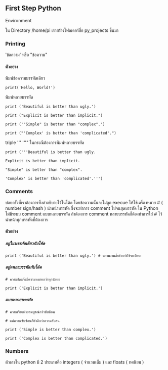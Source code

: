 ## First Step Python

Environment

ใน Directory /home/pi เราสร้างโฟลเดอร์ชื่อ py\_projects ขึ้นมา

### Printing

'ข้อความ' หรือ "ข้อความ"

#### ตัวอย่าง

พิมพ์ข้อความบรรทัดเดียว

`print('Hello, World!')`

พิมพ์หลายบรรทัด

`print ('Beautiful is better than ugly.')`

`print ("Explicit is better than implicit.")`

`print ('"Simple" is better than "complex".')`

`print ("'Complex' is better than 'complicated'.")`

triple ''' '''" ในกระณีต้องการพิมพ์หลายบรรทัด

`print ('''Beautiful is better than ugly.`

`Explicit is better than implicit.`

`"Simple" is better than "complex".`

`'Complex' is better than 'complicated'.''')`



### Comments

บ่อยครั้งที่เราต้องการทิ้งคำอธิบายไว้ในโค้ด โดยข้อความนั้นจะไม่ถูก execue ให้ใช้เครื่องหมาย \# \( number sign/hash \) นำหน้าบรรทัด ซึ่งจะทำการ comment ไปจนสุดบรรทัด ใน Python ไม่มีระบบ comment แบบหลายบรรทัด ถ้าต้องการ comment หลายบรรทัดก็ต้องทำการใส่ \# ไว้นำหน้าทุกบรรทัดที่ต้องการ

#### **ตัวอย่าง**

##### อยู่ในบรรทัดเดียวกับโค้ด

`print ('Beautiful is better than ugly.') # ความงามล้ำค่ากว่าไร้ระเบียบ`

##### อยู่คนละบรรทัดกับโค้ด

`# ความชัดแจ้งมีความหมายกว่าทุกนัยยะ`

`print ('Explicit is better than implicit.')`

##### แบบหลายบรรทัด

`# ความเรียบง่ายสมบูรณ์กว่าซับซ้อน`

`# แต่ความซับซ้อนก็ยังดีกว่าความสับสน`

`print ('Simple is better than complex.')`

`print ('Complex is better than complicated.')`

### Numbers

ตัวเลขใน python มี 2 ประเภทคือ integers \( จำนวนเต็ม \) และ floats \( ทศนิยม \)



